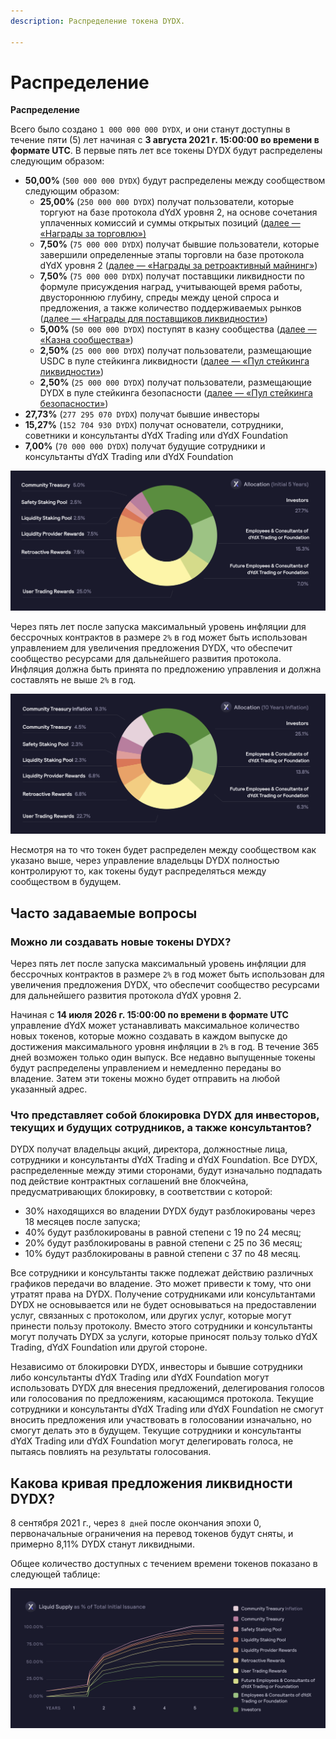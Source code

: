```yaml
---
description: Распределение токена DYDX.

---
```


# Распределение

**Распределение**

Всего было создано `1 000 000 000 DYDX`, и они станут доступны в течение пяти \(5\) лет начиная с **3 августа 2021 г. 15:00:00 во времени в формате UTC**. В первые пять лет все токены DYDX будут распределены следующим образом:

* **50,00%** \(`500 000 000 DYDX`\) будут распределены между сообществом следующим образом:
   * **25,00%** \(`250 000 000 DYDX`\) получат пользователи, которые торгуют на базе протокола dYdX уровня 2, на основе сочетания уплаченных комиссий и суммы открытых позиций \([далее — «Награды за торговлю»\)](https://github.com/dydxfoundation/governance-docs/tree/777055c52f53459a3e85373e5801f65f5c58995f/reward-pools-1/trading-rewards.md)
   * **7,50%** \(`75 000 000 DYDX`\) получат бывшие пользователи, которые завершили определенные этапы торговли на базе протокола dYdX уровня 2 \([далее — «Награды за ретроактивный майнинг»](https://github.com/dydxfoundation/governance-docs/tree/777055c52f53459a3e85373e5801f65f5c58995f/reward-pools-1/retroactive-rewards.md)\)
   * **7,50%** \(`75 000 000 DYDX`\) получат поставщики ликвидности по формуле присуждения наград, учитывающей время работы, двустороннюю глубину, спреды между ценой спроса и предложения, а также количество поддерживаемых рынков \([далее — «Награды для поставщиков ликвидности»](https://github.com/dydxfoundation/governance-docs/tree/777055c52f53459a3e85373e5801f65f5c58995f/reward-pools-1/liquidity-provider-rewards.md)\)
   * **5,00%** \(`50 000 000 DYDX`\) поступят в казну сообщества \([далее — «Казна сообщества»](community-treasury.md)\)
   * **2,50%** \(`25 000 000 DYDX`\) получат пользователи, размещающие USDC в пуле стейкинга ликвидности \([далее — «Пул стейкинга ликвидности»](https://github.com/dydxfoundation/governance-docs/tree/777055c52f53459a3e85373e5801f65f5c58995f/staking-pools/liquidity-staking-pool.md)\)
   * **2,50%** \(`25 000 000 DYDX`\) получат пользователи, размещающие DYDX в пуле стейкинга безопасности \([далее — «Пул стейкинга безопасности»](https://github.com/dydxfoundation/governance-docs/tree/777055c52f53459a3e85373e5801f65f5c58995f/staking-pools/safety-pool-1.md)\)
* **27,73%** \(`277 295 070 DYDX`\) получат бывшие инвесторы
* **15,27%** \(`152 704 930 DYDX`\) получат основатели, сотрудники, советники и консультанты dYdX Trading или dYdX Foundation
* **7,00%** \(`70 000 000 DYDX`\) получат будущие сотрудники и консультанты dYdX Trading или dYdX Foundation

![](../.gitbook/assets/dydx-allocations-initial-5-years-.png)

Через пять лет после запуска максимальный уровень инфляции для бессрочных контрактов в размере `2%` в год может быть использован управлением для увеличения предложения DYDX, что обеспечит сообщество ресурсами для дальнейшего развития протокола. Инфляция должна быть принята по предложению управления и должна составлять не выше `2%` в год.

![](../.gitbook/assets/allocation-10-years-inflation%20%281%29.png)

Несмотря на то что токен будет распределен между сообществом как указано выше, через управление владельцы DYDX полностью контролируют то, как токены будут распределяться между сообществом в будущем.

## **Часто задаваемые вопросы**

### **Можно ли создавать новые токены DYDX?**

Через пять лет после запуска максимальный уровень инфляции для бессрочных контрактов в размере `2%` в год может быть использован для увеличения предложения DYDX, что обеспечит сообщество ресурсами для дальнейшего развития протокола dYdX уровня 2.

Начиная с **14 июля 2026 г. 15:00:00 по времени в формате UTC** управление dYdX может устанавливать максимальное количество новых токенов, которые можно создавать в каждом выпуске до достижения максимального уровня инфляции в `2%` в год. В течение 365 дней возможен только один выпуск. Все недавно выпущенные токены будут распределены управлением и немедленно переданы во владение. Затем эти токены можно будет отправить на любой указанный адрес.

### **Что представляет собой блокировка DYDX для инвесторов, текущих и будущих сотрудников, а также консультантов?**

DYDX получат владельцы акций, директора, должностные лица, сотрудники и консультанты dYdX Trading и dYdX Foundation. Все DYDX, распределенные между этими сторонами, будут изначально подпадать под действие контрактных соглашений вне блокчейна, предусматривающих блокировку, в соответствии с которой:

* 30% находящихся во владении DYDX будут разблокированы через 18 месяцев после запуска;
* 40% будут разблокированы в равной степени с 19 по 24 месяц;
* 20% будут разблокированы в равной степени с 25 по 36 месяц;
* 10% будут разблокированы в равной степени с 37 по 48 месяц.

Все сотрудники и консультанты также подлежат действию различных графиков передачи во владение. Это может привести к тому, что они утратят права на DYDX. Получение сотрудниками или консультантами DYDX не основывается или не будет основываться на предоставлении услуг, связанных с протоколом, или других услуг, которые могут принести пользу протоколу. Вместо этого сотрудники и консультанты могут получать DYDX за услуги, которые приносят пользу только dYdX Trading, dYdX Foundation или другой стороне.

Независимо от блокировки DYDX, инвесторы и бывшие сотрудники либо консультанты dYdX Trading или dYdX Foundation могут использовать DYDX для внесения предложений, делегирования голосов или голосования по предложениям, касающимся протокола. Текущие сотрудники и консультанты dYdX Trading или dYdX Foundation не смогут вносить предложения или участвовать в голосовании изначально, но смогут делать это в будущем. Текущие сотрудники и консультанты dYdX Trading или dYdX Foundation могут делегировать голоса, не пытаясь повлиять на результаты голосования.

## Какова кривая предложения ликвидности DYDX?

8 сентября 2021 г., через `8 дней` после окончания эпохи 0, первоначальные ограничения на перевод токенов будут сняты, и примерно 8,11% DYDX станут ликвидными.

Общее количество доступных с течением времени токенов показано в следующей таблице:

![](../.gitbook/assets/liquid-supply-schedule%20%282%29.png)

